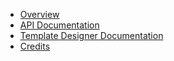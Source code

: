 * [Overview]([[Home]])
* [API Documentation]([[API]])
* [Template Designer Documentation]([[templates]])
* [Credits]([[credits]])
